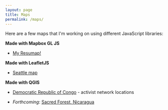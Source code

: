 ```yaml
---
layout: page
title: Maps
permalink: /maps/
---
```


Here are a few maps that I'm working on using different JavaScript libraries:

<!-- * [South Luangwa *thunderforest* map](/maps/SLuangwa-map-thunderforest.html)<br> -->
<!-- * [Seattle farmers' market *leafletjs* map](/maps/Seattle-markets-map.html)
* [Seattle *thunderforest* map](/maps/survive-sound-thunderforest.html) -->
<!-- * [South Luangwa mapbox map](/maps/SLuangwa-map-mapbox.html) -->
**Made with Mapbox GL JS**
* [My Resumap!](/maps/resumap.html)

**Made with LeafletJS**
* [Seattle map](/maps/seattle-leaflet.html)

**Made with QGIS**
* [Democratic Republic of Congo](/maps/DRC_map.jpeg)  - activist network locations
<!-- * [South Luangwa map](/maps/sluangwa/SLuangwa-map-leaflet.html) -->

* *Forthcoming*: [Sacred Forest, Nicaragua](/maps/SuNica.jpeg)
